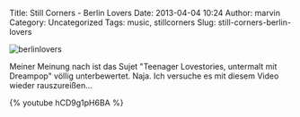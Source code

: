 Title: Still Corners - Berlin Lovers
Date: 2013-04-04 10:24
Author: marvin
Category: Uncategorized
Tags: music, stillcorners
Slug: still-corners-berlin-lovers

![berlinlovers]({filename}/images/berlinlovers.jpg)

Meiner Meinung nach ist das Sujet "Teenager Lovestories, untermalt mit
Dreampop" völlig unterbewertet. Naja. Ich versuche es mit diesem Video
wieder rauszureißen...

{% youtube hCD9g1pH6BA %}

